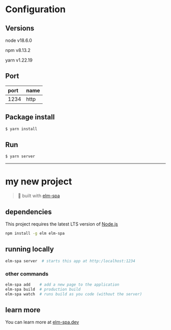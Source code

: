 # Configuration

## Versions
node v18.6.0

npm v8.13.2

yarn v1.22.19

## Port

|port|name|
|:--|:--|
|1234|http|

## Package install

```sh
$ yarn install
```

## Run

```sh
$ yarn server
```

---

# my new project
> 🌳  built with [elm-spa](https://elm-spa.dev)

## dependencies

This project requires the latest LTS version of [Node.js](https://nodejs.org/)

```bash
npm install -g elm elm-spa
```

## running locally

```bash
elm-spa server  # starts this app at http:/localhost:1234
```

### other commands

```bash
elm-spa add    # add a new page to the application
elm-spa build  # production build
elm-spa watch  # runs build as you code (without the server)
```

## learn more

You can learn more at [elm-spa.dev](https://elm-spa.dev)
